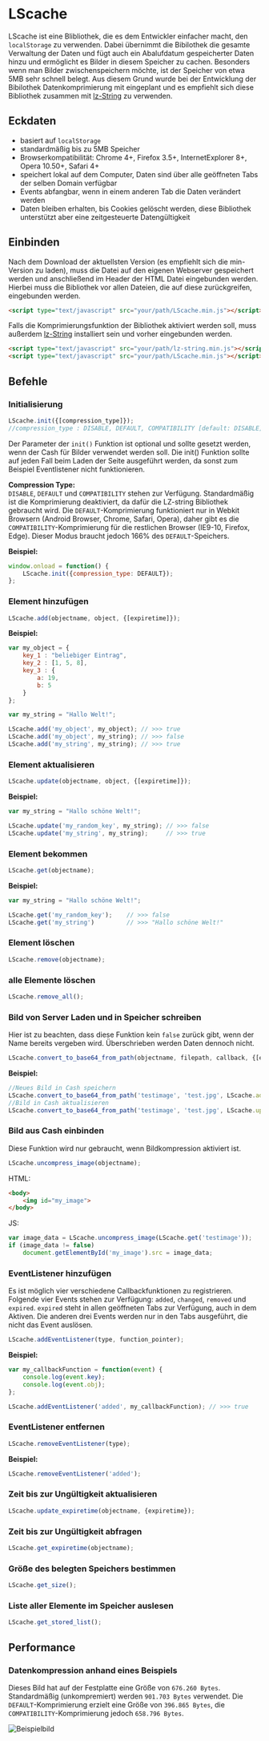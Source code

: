 # LScache
LScache ist eine Blibliothek, die es dem Entwickler einfacher macht, den ```localStorage``` zu verwenden. Dabei übernimmt die Bibilothek die gesamte Verwaltung der Daten und fügt auch ein Abalufdatum gespeicherter Daten hinzu und ermöglicht es Bilder in diesem Speicher zu cachen. Besonders wenn man Bilder zwischenspeichern möchte, ist der Speicher von etwa 5MB sehr schnell belegt. Aus diesem Grund wurde bei der Entwicklung der Bibilothek Datenkomprimierung mit eingeplant und es empfiehlt sich diese Bibliothek zusammen mit [lz-String](https://github.com/pieroxy/lz-string) zu verwenden.

## Eckdaten
- basiert auf ```localStorage```
- standardmäßig bis zu 5MB Speicher
- Browserkompatibilität: Chrome 4+, Firefox 3.5+, InternetExplorer 8+, Opera 10.50+, Safari 4+
- speichert lokal auf dem Computer, Daten sind über alle geöffneten Tabs der selben Domain verfügbar
- Events abfangbar, wenn in einem anderen Tab die Daten verändert werden
- Daten bleiben erhalten, bis Cookies gelöscht werden, diese Bibliothek unterstützt aber eine zeitgesteuerte Datengültigkeit

## Einbinden
Nach dem Download der aktuellsten Version (es empfiehlt sich die min-Version zu laden), muss die Datei auf den eigenen Webserver gespeichert werden und anschließend im Header der HTML Datei eingebunden werden. Hierbei muss die Bibliothek vor allen Dateien, die auf diese zurückgreifen, eingebunden werden.

```html
<script type="text/javascript" src="your/path/LScache.min.js"></script>
```

Falls die Komprimierungsfunktion der Bibliothek aktiviert werden soll, muss außerdem [lz-String](https://github.com/pieroxy/lz-string) installiert sein und vorher eingebunden werden.

```html
<script type="text/javascript" src="your/path/lz-string.min.js"></script>
<script type="text/javascript" src="your/path/LScache.min.js"></script>
```

## Befehle
### Initialisierung
```js
LScache.init({[compression_type]});
//compression_type : DISABLE, DEFAULT, COMPATIBILITY [default: DISABLE]
```
Der Parameter der ```init()``` Funktion ist optional und sollte gesetzt werden, wenn der Cash für Bilder verwendet werden soll. Die init() Funktion sollte auf jeden Fall beim Laden der Seite ausgeführt werden, da sonst zum Beispiel Eventlistener nicht funktionieren.

**Compression Type:**<br>
```DISABLE```, ```DEFAULT``` und ```COMPATIBILITY``` stehen zur Verfügung. Standardmäßig ist die Komprimierung deaktiviert, da dafür die LZ-string Bibliothek gebraucht wird. Die ```DEFAULT```-Komprimierung funktioniert nur in Webkit Browsern (Android Browser, Chrome, Safari, Opera), daher gibt es die ```COMPATIBILITY```-Komprimierung für die restlichen Browser (IE9-10, Firefox, Edge). Dieser Modus braucht jedoch 166% des ```DEFAULT```-Speichers.

**Beispiel:**
```js
window.onload = function() {
    LScache.init({compression_type: DEFAULT});
};
```

### Element hinzufügen
```js
LScache.add(objectname, object, {[expiretime]});
```

**Beispiel:**
```js
var my_object = {
    key_1 : "beliebiger Eintrag",
    key_2 : [1, 5, 8],
    key_3 : {
        a: 19,
        b: 5
    }
};

var my_string = "Hallo Welt!";

LScache.add('my_object', my_object); // >>> true
LScache.add('my_object', my_string); // >>> false
LScache.add('my_string', my_string); // >>> true
```

### Element aktualisieren
```js
LScache.update(objectname, object, {[expiretime]});
```

**Beispiel:**
```js
var my_string = "Hallo schöne Welt!";

LScache.update('my_random_key', my_string); // >>> false
LScache.update('my_string', my_string);     // >>> true
```

### Element bekommen
```js
LScache.get(objectname);
```

**Beispiel:**
```js
var my_string = "Hallo schöne Welt!";

LScache.get('my_random_key');    // >>> false
LScache.get('my_string')         // >>> "Hallo schöne Welt!"
```

### Element löschen
```js
LScache.remove(objectname);
```

### alle Elemente löschen
```js
LScache.remove_all();
```

### Bild von Server Laden und in Speicher schreiben
Hier ist zu beachten, dass diese Funktion kein ```false``` zurück gibt, wenn der Name bereits vergeben wird. Überschrieben werden Daten dennoch nicht.
```js
LScache.convert_to_base64_from_path(objectname, filepath, callback, {[expiretime]});
```

**Beispiel:**
```js
//Neues Bild in Cash speichern
LScache.convert_to_base64_from_path('testimage', 'test.jpg', LScache.add);
//Bild in Cash aktualisieren
LScache.convert_to_base64_from_path('testimage', 'test.jpg', LScache.update);
```

### Bild aus Cash einbinden
Diese Funktion wird nur gebraucht, wenn Bildkompression aktiviert ist.
```js
LScache.uncompress_image(objectname);
```

HTML:
```html
<body>
    <img id="my_image">
</body>
```

JS:
```js
var image_data = LScache.uncompress_image(LScache.get('testimage'));
if (image_data != false)
    document.getElementById('my_image').src = image_data;
```

### EventListener hinzufügen
Es ist möglich vier verschiedene Callbackfunktionen zu registrieren. Folgende vier Events stehen zur Verfügung: ```added```, ```changed```, ```removed``` und ```expired```. ```expired``` steht in allen geöffneten Tabs zur Verfügung, auch in dem Aktiven. Die anderen drei Events werden nur in den Tabs ausgeführt, die nicht das Event auslösen.
```js
LScache.addEventListener(type, function_pointer);
```

**Beispiel:**
```js
var my_callbackFunction = function(event) {
    console.log(event.key);
    console.log(event.obj);
};

LScache.addEventListener('added', my_callbackFunction); // >>> true
```

### EventListener entfernen
```js
LScache.removeEventListener(type);
```

**Beispiel:**
```js
LScache.removeEventListener('added');
```

### Zeit bis zur Ungültigkeit aktualisieren
```js
LScache.update_expiretime(objectname, {expiretime});
```

### Zeit bis zur Ungültigkeit abfragen
```js
LScache.get_expiretime(objectname);
```

### Größe des belegten Speichers bestimmen
```js
LScache.get_size();
```

### Liste aller Elemente im Speicher auslesen
```js
LScache.get_stored_list();
```

## Performance
### Datenkompression anhand eines Beispiels
Dieses Bild hat auf der Festplatte eine Größe von ```676.260 Bytes```. Standardmäßig (unkompremiert) werden ```901.703 Bytes``` verwendet. Die ```DEFAULT```-Komprimierung erzielt eine Größe von ```396.865 Bytes```, die ```COMPATIBILITY```-Komprimierung jedoch ```658.796 Bytes```.

![Beispielbild](https://github.com/TimGoll/LScache/blob/master/tests/test.jpg "Beispielbild")
